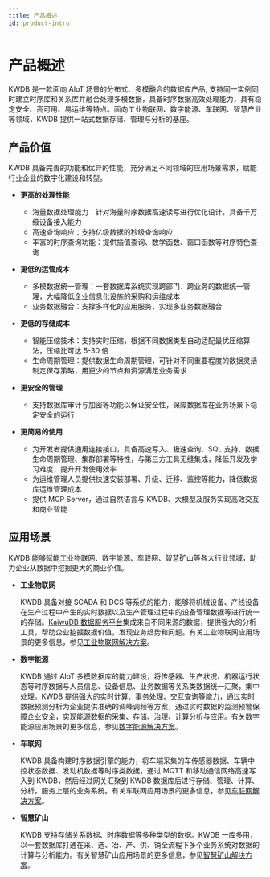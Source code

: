 ```yaml
---
title: 产品概述
id: product-intro
---
```


# 产品概述

KWDB 是一款面向 AIoT 场景的分布式、多模融合的数据库产品, 支持同一实例同时建立时序库和关系库并融合处理多模数据，具备时序数据高效处理能力，具有稳定安全、高可用、易运维等特点。面向工业物联网、数字能源、车联网、智慧产业等领域，KWDB 提供一站式数据存储、管理与分析的基座。

## 产品价值

KWDB 具备完善的功能和优异的性能，充分满足不同领域的应用场景需求，赋能行业企业的数字化建设和转型。

- **更高的处理性能**
  - 海量数据处理能力：针对海量时序数据高速读写进行优化设计，具备千万级设备接入能力
  - 高速查询响应：支持亿级数据的秒级查询响应
  - 丰富的时序查询功能：提供插值查询、数学函数、窗口函数等时序特色查询
- **更低的运管成本**
  - 多模数据统一管理：一套数据库系统实现跨部门、跨业务的数据统一管理，大幅降低企业信息化设施的采购和运维成本
  - 业务数据融合：支撑多样化的应用服务，实现多业务数据融合
- **更低的存储成本**
  - 智能压缩技术：支持实时压缩，根据不同数据类型自动适配最优压缩算法，压缩比可达 5-30 倍
  - 生命周期管理：提供数据生命周期管理，可针对不同重要程度的数据灵活制定保存策略，用更少的节点和资源满足业务需求

- **更安全的管理**
  - 支持数据库审计与加密等功能以保证安全性，保障数据库在业务场景下稳定安全的运行
- **更简易的使用**
  - 为开发者提供通用连接接口，具备高速写入、极速查询、SQL 支持、数据生命周期管理、集群部署等特性，与第三方工具无缝集成，降低开发及学习难度，提升开发使用效率
  - 为运维管理人员提供快速安装部署、升级、迁移、监控等能力，降低数据库运维管理成本
  - 提供 MCP Server，通过自然语言与 KWDB、大模型及服务实现高效交互和商业智能

## 应用场景

KWDB 能够赋能工业物联网、数字能源、车联网、智慧矿山等各大行业领域，助力企业从数据中挖掘更大的商业价值。

- **工业物联网**

    KWDB 具备对接 SCADA 和 DCS 等系统的能力，能够将机械设备、产线设备在生产过程中产生的实时数据以及生产管理过程中的设备管理数据等进行统一的存储。[KaiwuDB 数据服务平台](https://www.kaiwudb.com/kdp/)集成来自不同来源的数据，提供强大的分析工具，帮助企业挖掘数据价值，发现业务趋势和问题。有关工业物联网应用场景的更多信息，参见[工业物联网解决方案](https://www.kaiwudb.com/IoT/)。

- **数字能源**

    KWDB 通过 AIoT 多模数据库的能力建设，将传感器、生产状况、机器运行状态等时序数据与人员信息、设备信息、业务数据等关系类数据统一汇聚，集中处理。KWDB 提供强大的实时计算、事务处理、交互查询等能力，通过实时数据预测分析为企业提供准确的调峰调频等方案，通过实时数据的监测预警保障企业安全，实现能源数据的采集、存储、治理、计算分析与应用。有关数字能源应用场景的更多信息，参见[数字能源解决方案](https://www.kaiwudb.com/energy/)。

- **车联网**

    KWDB 具备构建时序数据引擎的能力，将车端采集的车传感器数据、车辆中控状态数据、发动机数据等时序类数据，通过 MQTT 和移动通信网络高速写入到 KWDB，然后经过网关汇聚到 KWDB 数据库后进行存储、管理、计算、分析，服务上层的业务系统。有关车联网应用场景的更多信息，参见[车联网解决方案](https://www.kaiwudb.com/vehicles/)。

- **智慧矿山**

    KWDB 支持存储关系数据、时序数据等多种类型的数据。KWDB 一库多用，以一套数据库打通在采、选、冶、产、供、销全流程下多个业务系统对数据的计算与分析能力。有关智慧矿山应用场景的更多信息，参见[智慧矿山解决方案](https://www.kaiwudb.com/smart/)。
